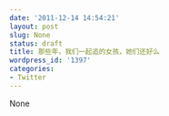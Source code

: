 ```yaml
---
date: '2011-12-14 14:54:21'
layout: post
slug: None
status: draft
title: 那些年，我们一起追的女孩，她们还好么
wordpress_id: '1397'
categories:
- Twitter
---
```


None
